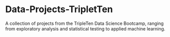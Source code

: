 # Data-Projects-TripletTen
A collection of projects from the TripleTen Data Science Bootcamp, ranging from exploratory analysis and statistical testing to applied machine learning.
